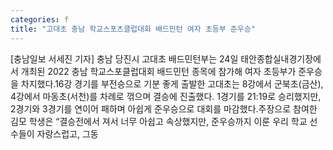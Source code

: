 ```yaml
---
categories: f
title: "고대초 충남 학교스포츠클럽대회 배드민턴 여자 초등부 준우승"
---
```

[충남일보 서세진 기자] 충남 당진시 고대초 배드민턴부는 24일 태안종합실내경기장에서 개최된 2022 충남 학교스포클럽대회 배드민턴 종목에 참가해 여자 초등부가 준우승을 차지했다.16강 경기를 부전승으로 기분 좋게 출발한 고대초는 8강에서 군북초(금산), 4강에서 마동초(서천)를 차례로 꺾으며 결승에 진출했다. 1경기를 21:19로 승리했지만, 2경기와 3경기를 연이어 패하며 아쉽게 준우승으로 대회를 마감했다.주장으로 참여한 김모 학생은 “결승전에서 져서 너무 아쉽고 속상했지만, 준우승까지 이룬 우리 학교 선수들이 자랑스럽고, 그동